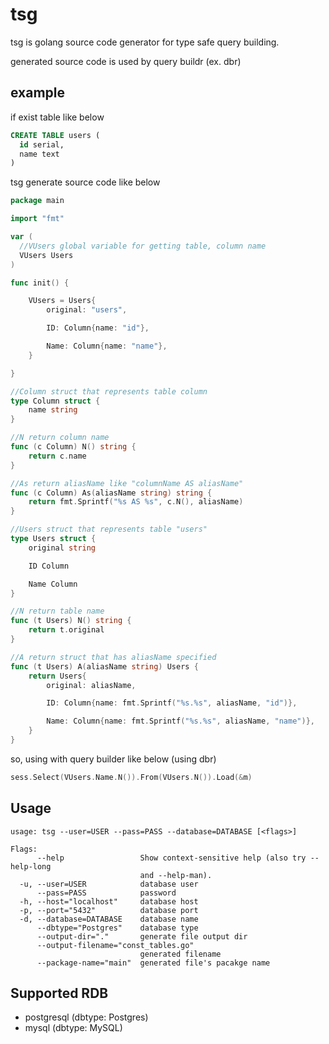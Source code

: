 # tsg

tsg is golang source code generator for type safe query building.

generated source code is used by query buildr (ex. dbr)

## example

if exist table like below

``` sql
CREATE TABLE users (
  id serial,
  name text
)
```

tsg generate source code like below

``` go
package main

import "fmt"

var (
  //VUsers global variable for getting table, column name
  VUsers Users
)

func init() {

	VUsers = Users{
		original: "users",

		ID: Column{name: "id"},

		Name: Column{name: "name"},
	}

}

//Column struct that represents table column
type Column struct {
	name string
}

//N return column name
func (c Column) N() string {
	return c.name
}

//As return aliasName like "columnName AS aliasName"
func (c Column) As(aliasName string) string {
	return fmt.Sprintf("%s AS %s", c.N(), aliasName)
}

//Users struct that represents table "users"
type Users struct {
	original string

	ID Column

	Name Column
}

//N return table name
func (t Users) N() string {
	return t.original
}

//A return struct that has aliasName specified
func (t Users) A(aliasName string) Users {
	return Users{
		original: aliasName,

		ID: Column{name: fmt.Sprintf("%s.%s", aliasName, "id")},

		Name: Column{name: fmt.Sprintf("%s.%s", aliasName, "name")},
	}
}

```

so, using with query builder like below (using dbr)

``` go
sess.Select(VUsers.Name.N()).From(VUsers.N()).Load(&m)
```


## Usage

```
usage: tsg --user=USER --pass=PASS --database=DATABASE [<flags>]

Flags:
      --help                 Show context-sensitive help (also try --help-long
                             and --help-man).
  -u, --user=USER            database user
      --pass=PASS            password
  -h, --host="localhost"     database host
  -p, --port="5432"          database port
  -d, --database=DATABASE    database name
      --dbtype="Postgres"    database type
      --output-dir="."       generate file output dir
      --output-filename="const_tables.go"
                             generated filename
      --package-name="main"  generated file's pacakge name
```


## Supported RDB

- postgresql (dbtype: Postgres)
- mysql (dbtype: MySQL)
